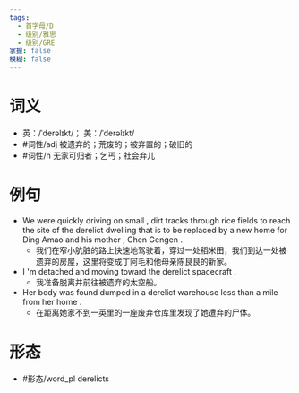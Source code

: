 ```yaml
---
tags:
  - 首字母/D
  - 级别/雅思
  - 级别/GRE
掌握: false
模糊: false
---
```

# 词义
- 英：/ˈderəlɪkt/； 美：/ˈderəlɪkt/
- #词性/adj  被遗弃的；荒废的；被弃置的；破旧的
- #词性/n  无家可归者；乞丐；社会弃儿
# 例句
- We were quickly driving on small , dirt tracks through rice fields to reach the site of the derelict dwelling that is to be replaced by a new home for Ding Amao and his mother , Chen Gengen .
	- 我们在窄小肮脏的路上快速地驾驶着，穿过一处稻米田，我们到达一处被遗弃的房屋，这里将变成丁阿毛和他母亲陈艮艮的新家。
- I 'm detached and moving toward the derelict spacecraft .
	- 我准备脱离并前往被遗弃的太空船。
- Her body was found dumped in a derelict warehouse less than a mile from her home .
	- 在距离她家不到一英里的一座废弃仓库里发现了她遭弃的尸体。
# 形态
- #形态/word_pl derelicts
